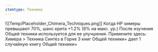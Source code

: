 ```yaml
---
itemtype: Техника
---
```

![[Temp/Placeholder_Chimera_Techniques.png]]
Когда HP химеры превышают 70%, шанс крита +1.2% (6% на макс. ур.) После изучения Общей техники используется для ее улучшения. Примените здесь: Химера > Техника Синтез в Горне 3 книг Общей техники+ дает 1 случайную книгу Общей техники+
